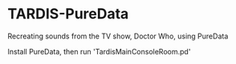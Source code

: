 # TARDIS-PureData
Recreating sounds from the TV show, Doctor Who, using PureData

Install PureData, then run 'TardisMainConsoleRoom.pd'
